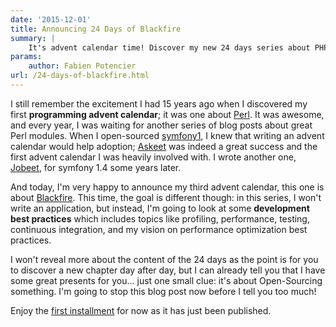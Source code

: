 ```yaml
---
date: '2015-12-01'
title: Announcing 24 Days of Blackfire
summary: |
    It's advent calendar time! Discover my new 24 days series about PHP performance optimization.
params:
    author: Fabien Potencier
url: /24-days-of-blackfire.html
---
```


I still remember the excitement I had 15 years ago when I discovered my first
**programming advent calendar**; it was one about
[Perl](http://perladvent.org/2000/). It was awesome, and every year, I was
waiting for another series of blog posts about great Perl modules. When I
open-sourced [symfony1](http://symfony.com/legacy), I knew that writing an
advent calendar would help adoption;
[Askeet](http://symfony.com/legacy/doc/askeet/1_0) was indeed a great success
and the first advent calendar I was heavily involved with. I wrote another one,
[Jobeet](http://symfony.com/legacy/doc/jobeet?orm=Propel), for symfony 1.4 some
years later.

And today, I'm very happy to announce my third advent calendar, this one is
about [Blackfire](https://blackfire.io/). This time, the goal is different
though: in this series, I won't write an application, but instead, I'm going to
look at some **development best practices** which includes topics like
profiling, performance, testing, continuous integration, and my vision on
performance optimization best practices.

I won't reveal more about the content of the 24 days as the point is for you to
discover a new chapter day after day, but I can already tell you that I have
some great presents for you... just one small clue: it's about Open-Sourcing
something. I'm going to stop this blog post now before I tell you too much!

Enjoy the [first installment](https://blackfire.io/24-days) for now as it has
just been published.

